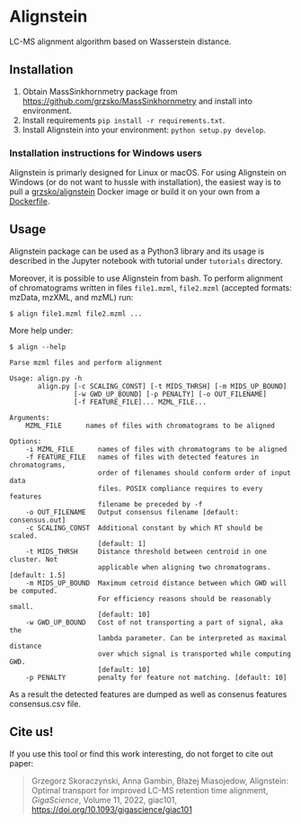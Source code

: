 Alignstein
==============================

LC-MS alignment algorithm based on Wasserstein distance.

## Installation
1. Obtain MassSinkhornmetry package from https://github.com/grzsko/MassSinkhornmetry and install into environment.
2. Install requirements `pip install -r requirements.txt`.
3. Install Alignstein into your environment: `python setup.py develop`.

### Installation instructions for Windows users
Alignstein is primarly designed for Linux or macOS. For using Alignstein on Windows (or do not want to hussle with installation), the easiest way is to pull a [grzsko/alignstein](https://hub.docker.com/r/grzsko/alignstein) Docker image or build it on your own from a [Dockerfile](docker/Dockerfile).

## Usage
Alignstein package can be used as a Python3 library and its usage is described in the Jupyter notebook with tutorial under `tutorials` directory.

Moreover, it is possible to use Alignstein from bash.
To perform alignment of chromatograms written in files `file1.mzml`, `file2.mzml` (accepted formats: mzData, mzXML, and mzML) run:
```
$ align file1.mzml file2.mzml ...
```
More help under:
```
$ align --help

Parse mzml files and perform alignment

Usage: align.py -h
       align.py [-c SCALING_CONST] [-t MIDS_THRSH] [-m MIDS_UP_BOUND]
                [-w GWD_UP_BOUND] [-p PENALTY] [-o OUT_FILENAME]
                [-f FEATURE_FILE]... MZML_FILE...

Arguments:
    MZML_FILE      names of files with chromatograms to be aligned

Options:
    -i MZML_FILE      names of files with chromatograms to be aligned
    -f FEATURE_FILE   names of files with detected features in chromatograms,
                      order of filenames should conform order of input data
                      files. POSIX compliance requires to every features
                      filename be preceded by -f
    -o OUT_FILENAME   Output consensus filename [default: consensus.out]
    -c SCALING_CONST  Additional constant by which RT should be scaled.
                      [default: 1]
    -t MIDS_THRSH     Distance threshold between centroid in one cluster. Not
                      applicable when aligning two chromatograms. [default: 1.5]
    -m MIDS_UP_BOUND  Maximum cetroid distance between which GWD will be computed.
                      For efficiency reasons should be reasonably small.
                      [default: 10]
    -w GWD_UP_BOUND   Cost of not transporting a part of signal, aka the
                      lambda parameter. Can be interpreted as maximal distance
                      over which signal is transported while computing GWD.
                      [default: 10]
    -p PENALTY        penalty for feature not matching. [default: 10]
```
As a result the detected features are dumped as well as consenus features consensus.csv file.

## Cite us!
If you use this tool or find this work interesting, do not forget to cite out paper:
> Grzegorz Skoraczyński, Anna Gambin, Błażej Miasojedow, Alignstein: Optimal transport for improved LC-MS retention time alignment, *GigaScience*, Volume 11, 2022, giac101, https://doi.org/10.1093/gigascience/giac101
